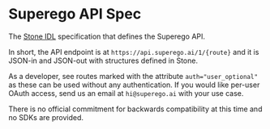 
# Superego API Spec

The [Stone IDL](https://github.com/dropbox/stone) specification that defines
the Superego API.

In short, the API endpoint is at `https://api.superego.ai/1/{route}` and it is
JSON-in and JSON-out with structures defined in Stone.

As a developer, see routes marked with the attribute `auth="user_optional"` as
these can be used without any authentication. If you would like per-user OAuth
access, send us an email at `hi@superego.ai` with your use case.

There is no official commitment for backwards compatibility at this time and
no SDKs are provided.
